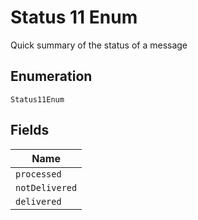 
# Status 11 Enum

Quick summary of the status of a message

## Enumeration

`Status11Enum`

## Fields

| Name |
|  --- |
| `processed` |
| `notDelivered` |
| `delivered` |

